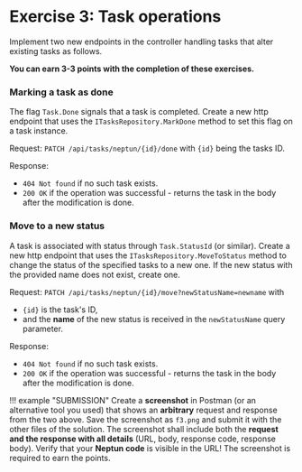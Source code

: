 ﻿# Exercise 3: Task operations

Implement two new endpoints in the controller handling tasks that alter existing tasks as follows.

**You can earn 3-3 points with the completion of these exercises.**

### Marking a task as done

The flag `Task.Done` signals that a task is completed. Create a new http endpoint that uses the `ITasksRepository.MarkDone` method to set this flag on a task instance.

Request: `PATCH /api/tasks/neptun/{id}/done` with `{id}` being the tasks ID.

Response:

- `404 Not found` if no such task exists.
- `200 OK` if the operation was successful - returns the task in the body after the modification is done.

### Move to a new status

A task is associated with status through `Task.StatusId` (or similar). Create a new http endpoint that uses the `ITasksRepository.MoveToStatus` method to change the status of the specified tasks to a new one. If the new status with the provided name does not exist, create one.

Request: `PATCH /api/tasks/neptun/{id}/move?newStatusName=newname` with

- `{id}` is the task's ID,
- and the **name** of the new status is received in the `newStatusName` query parameter.

Response:

- `404 Not found` if no such task exists.
- `200 OK` if the operation was successful - returns the task in the body after the modification is done.

!!! example "SUBMISSION"
    Create a **screenshot** in Postman (or an alternative tool you used) that shows an **arbitrary** request and response from the two above. Save the screenshot as `f3.png` and submit it with the other files of the solution. The screenshot shall include both the **request and the response with all details** (URL, body, response code, response body). Verify that your **Neptun code** is visible in the URL! The screenshot is required to earn the points.
